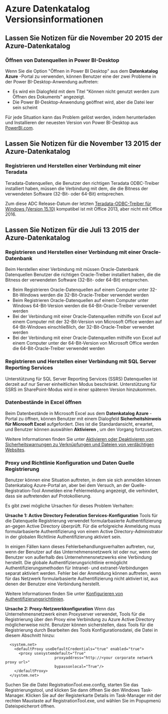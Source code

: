 <properties
   pageTitle="Azure Datenkatalog Versionsinformationen | Microsoft Azure"
   description="Versionsinformationen für Azure Datenkatalog."
   services="data-catalog"
   documentationCenter=""
   authors="steelanddata"
   manager="NA"
   editor=""
   tags=""/>
<tags
   ms.service="data-catalog"
   ms.devlang="NA"
   ms.topic="article"
   ms.tgt_pltfrm="NA"
   ms.workload="data-catalog"
   ms.date="09/21/2016"
   ms.author="maroche"/>

# <a name="azure-data-catalog-release-notes"></a>Azure Datenkatalog Versionsinformationen

## <a name="notes-for-the-november-20-2015-release-of-azure-data-catalog"></a>Lassen Sie Notizen für die November 20 2015 der Azure-Datenkatalog

### <a name="opening-data-sources-in-power-bi-desktop"></a>Öffnen von Datenquellen in Power BI-Desktop

Wenn Sie die Option "Öffnen in Power BI Desktop" aus dem **Datenkatalog Azure** -Portal zu verwenden, können Benutzer eine der zwei Probleme in der Power BI-Desktop-Anwendung auftreten:

- Es wird ein Dialogfeld mit dem Titel "Können nicht genutzt werden zum Öffnen des Dokuments" angezeigt.
- Die Power BI-Desktop-Anwendung geöffnet wird, aber die Datei leer sein scheint

Für jede Situation kann das Problem gelöst werden, indem herunterladen und Installieren der neuesten Version von Power BI-Desktop aus [PowerBI.com](https://powerbi.com).

## <a name="notes-for-the-november-13-2015-release-of-azure-data-catalog"></a>Lassen Sie Notizen für die November 13 2015 der Azure-Datenkatalog

### <a name="registering-and-connecting-to-teradata"></a>Registrieren und Herstellen einer Verbindung mit einer Teradata

Teradata-Datenquellen, die Benutzer den richtigen Teradata ODBC-Treiber installiert haben, müssen die Verbindung mit dem, die die Bitness der verwendeten Software (32-Bit- oder 64-Bit) entsprechen.

Zum diese ADC Release-Datum der letzten [Teradata-ODBC-Treiber für Windows (Version 15.10)](http://downloads.teradata.com/download/connectivity/odbc-driver/windows) kompatibel ist mit Office 2013, aber nicht mit Office 2016.

## <a name="notes-for-the-july-13-2015-release-of-azure-data-catalog"></a>Lassen Sie Notizen für die Juli 13 2015 der Azure-Datenkatalog

### <a name="registering-and-connecting-to-oracle-database"></a>Registrieren und Herstellen einer Verbindung mit einer Oracle-Datenbank

Beim Herstellen einer Verbindung mit müssen Oracle-Datenbank Datenquellen Benutzer die richtigen Oracle-Treiber installiert haben, die die Bitness der verwendeten Software (32-Bit- oder 64-Bit) entsprechen.

-   Beim Registrieren Oracle-Datenquellen auf einem Computer unter 32-Bit-Windows werden die 32-Bit-Oracle-Treiber verwendet werden
-   Beim Registrieren Oracle-Datenquellen auf einem Computer unter Windows 64-Bit-Version werden die 64-Bit-Oracle-Treiber verwendet werden
-   Bei der Verbindung mit einer Oracle-Datenquellen mithilfe von Excel auf einem Computer mit der 32-Bit-Version von Microsoft Office werden auf 64-Bit-Windows einschließlich, der 32-Bit-Oracle-Treiber verwendet werden
-   Bei der Verbindung mit einer Oracle-Datenquellen mithilfe von Excel auf einem Computer unter der 64-Bit-Version von Microsoft Office werden die 64-Bit-Oracle-Treiber verwendet werden

### <a name="registering-and-connecting-to-sql-server-reporting-services"></a>Registrieren und Herstellen einer Verbindung mit SQL Server Reporting Services

Unterstützung für SQL Server Reporting Services (SSRS) Datenquellen ist derzeit auf nur Server einheitlichen Modus beschränkt. Unterstützung für SSRS im SharePoint-Modus wird in einer späteren Version hinzukommen.

### <a name="opening-data-assets-in-excel"></a>Datenbestände in Excel öffnen

Beim Datenbestände in Microsoft Excel aus dem **Datenkatalog Azure** -Portal zu öffnen, können Benutzer mit einem Dialogfeld **Sicherheitshinweis für Microsoft Excel** aufgefordert. Dies ist die Standardansicht, erwartet, und Benutzer können auswählen **Aktivieren** , um den Vorgang fortzusetzen.

Weitere Informationen finden Sie unter [Aktivieren oder Deaktivieren von Sicherheitswarnungen zu Verknüpfungen und Dateien von verdächtigen Websites](https://support.office.com/article/Enable-or-disable-security-alerts-about-links-and-files-from-suspicious-websites-A1AC6AE9-5C4A-4EB3-B3F8-143336039BBE).

### <a name="proxy-and-policy-configuration-and-data-source-registration"></a>Proxy und Richtlinie Konfiguration und Daten Quelle Registrierung

Benutzer können eine Situation auftreten, in dem sie sich anmelden können Datenkatalog Azure-Portal an, aber bei dem Versuch, an der Quelle-Registration-Tool Anmelden eine Fehlermeldung angezeigt, die verhindert, dass sie auftretenden auf Protokollierung.

Es gibt zwei mögliche Ursachen für dieses Problem Verhalten:

**Ursache 1: Active Directory Federation Services-Konfiguration** Tools für die Datenquelle Registrierung verwendet formularbasierte Authentifizierung an-gegen Active Directory überprüft. Für die erfolgreiche Anmeldung muss formularbasierte Authentifizierung von einem Active Directory-Administrator in der globalen Richtlinie Authentifizierung aktiviert sein.

In einigen Fällen kann dieses Fehlerbehandlungsverhalten auftreten, nur, wenn der Benutzer auf das Unternehmensnetzwerk ist oder nur, wenn der Benutzer von außerhalb des Unternehmensnetzwerks eine Verbindung herstellt. Die globale Authentifizierungsrichtlinie ermöglicht Authentifizierungsmethoden für Intranet- und extranet-Verbindungen separat aktiviert werden. Fehler bei der Anmeldung können auftreten, wenn für das Netzwerk formularbasierte Authentifizierung nicht aktiviert ist, aus denen der Benutzer eine Verbindung herstellt.

Weitere Informationen finden Sie unter [Konfigurieren von Authentifizierungsrichtlinien](https://technet.microsoft.com/library/dn486781.aspx).

**Ursache 2: Proxy-Netzwerkkonfiguration** Wenn das Unternehmensnetzwerk einen Proxyserver verwendet, Tools für die Registrierung über den Proxy eine Verbindung zu Azure Active Directory möglicherweise nicht. Benutzer können sicherstellen, dass Tools für die Registrierung durch Bearbeiten des Tools Konfigurationsdatei, die Datei in diesem Abschnitt hinzu:


      <system.net>
        <defaultProxy useDefaultCredentials="true" enabled="true">
          <proxy usesystemdefault="True"
                          proxyaddress="http://<your corporate network proxy url>"
                          bypassonlocal="True"/>
        </defaultProxy>
      </system.net>


Suchen Sie die Datei RegistrationTool.exe.config, starten Sie das Registrierungstool, und klicken Sie dann öffnen Sie den Windows Task-Manager. Klicken Sie auf der Registerkarte Details im Task-Manager mit der rechten Maustaste auf RegistrationTool.exe, und wählen Sie im Popupmenü Dateispeicherort öffnen.
